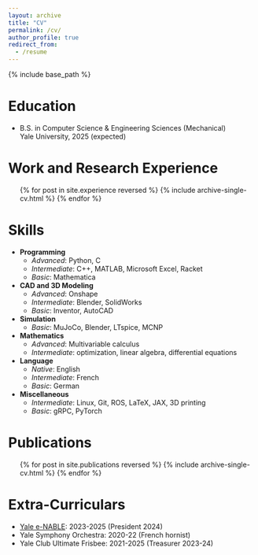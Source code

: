 ```yaml
---
layout: archive
title: "CV"
permalink: /cv/
author_profile: true
redirect_from:
  - /resume
---
```


{% include base_path %}

Education
======
* B.S. in Computer Science & Engineering Sciences (Mechanical)<br>Yale University, 2025 (expected)

Work and Research Experience
======
  <ul>{% for post in site.experience reversed %}
    {% include archive-single-cv.html %}
  {% endfor %}</ul>


Skills
======
* **Programming**
    * _Advanced_: Python, C
    *  _Intermediate_: C++, MATLAB, Microsoft Excel, Racket 
    * _Basic_: Mathematica
* **CAD and 3D Modeling**
    * _Advanced_: Onshape
    * _Intermediate_: Blender, SolidWorks
    * _Basic_: Inventor, AutoCAD
* **Simulation**
    * _Basic_: MuJoCo, Blender, LTspice, MCNP
* **Mathematics**
    * _Advanced_: Multivariable calculus
    * _Intermediate_: optimization, linear algebra, differential equations
* **Language**
    * _Native_: English
    * _Intermediate_: French
    * _Basic_: German
* **Miscellaneous**
    * _Intermediate_: Linux, Git, ROS, LaTeX, JAX, 3D printing
    * _Basic_: gRPC, PyTorch


Publications
======
  <ul>{% for post in site.publications reversed %}
    {% include archive-single-cv.html %}
  {% endfor %}</ul>
  
  
Extra-Curriculars
======
* [Yale e-NABLE](/portfolio/1_enable/): 2023-2025 (President 2024)
* Yale Symphony Orchestra: 2020-22 (French hornist)
* Yale Club Ultimate Frisbee: 2021-2025 (Treasurer 2023-24)
